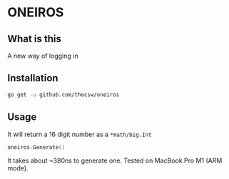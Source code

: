 # ONEIROS

## What is this

A new way of logging in

## Installation

``` sh
go get -u github.com/thecsw/oneiros
```

## Usage

It will return a 16 digit number as a `*math/big.Int`

``` go
oneiros.Generate()
```

It takes about ~380ns to generate one. Tested on MacBook Pro M1 (ARM mode).
